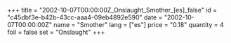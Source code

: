 +++
title = "2002-10-07T00:00:00Z_Onslaught_Smother_[es]_false"
id = "c45dbf3e-b42b-43cc-aaa4-09eb4892e590"
date = "2002-10-07T00:00:00Z"
name = "Smother"
lang = ["es"]
price = "0.18"
quantity = 4
foil = false
set = "Onslaught"
+++
